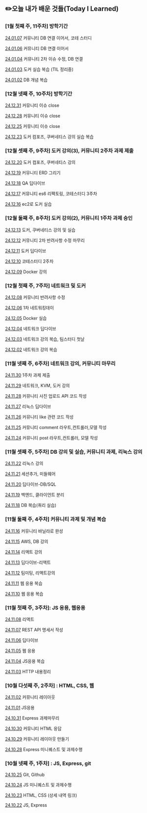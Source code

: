 ## ✏️오늘 내가 배운 것들(Today I Learned)


### [1월 첫째 주, 11주차] 방학기간

[24.01.07]() 커뮤니티 DB 연결 이어서, 코테 스터디

[24.01.06](https://github.com/100-hours-a-week/siena-til/blob/3fff7d880002c72c2d954a7e95bbd7241df462d1/January/2025-01-06.md) 커뮤니티 DB 연결 이어서

[24.01.04](https://github.com/100-hours-a-week/siena-til/blob/3fff7d880002c72c2d954a7e95bbd7241df462d1/January/2025-01-04.md) 커뮤니티 2차 이슈 수정, DB 연결

[24.01.03]() 도커 실습 복습 (TIL 정리중)

[24.01.02](https://github.com/100-hours-a-week/siena-til/blob/3fff7d880002c72c2d954a7e95bbd7241df462d1/January/2025-01-02.md) DB 개념 복습

### [12월 넷째 주, 10주차] 방학기간

[24.12.31](https://github.com/100-hours-a-week/siena-til/blob/78cdcb2f31f9b2ffe205e29297260af2fa4355c1/December/2024-12-31.md) 커뮤니티 이슈 close

[24.12.28](https://github.com/100-hours-a-week/siena-til/blob/78cdcb2f31f9b2ffe205e29297260af2fa4355c1/December/2024-12-28.md) 커뮤니티 이슈 close

[24.12.25](https://github.com/100-hours-a-week/siena-til/blob/78cdcb2f31f9b2ffe205e29297260af2fa4355c1/December/2024-12-25.md) 커뮤니티 이슈 close

[24.12.23](https://github.com/100-hours-a-week/siena-til/blob/840df265a87266938e5000c750194554ebdf6afd/December/2024-12-23.md) 도커 컴포즈, 쿠버네티스 강의 실습 복습

### [12월 셋째 주, 9주차] 도커 강의(3), 커뮤니티 2주차 과제 제출

[24.12.20](https://github.com/100-hours-a-week/siena-til/blob/840df265a87266938e5000c750194554ebdf6afd/December/2024-12-20.md) 도커 컴포즈, 쿠버네티스 강의

[24.12.19](https://github.com/100-hours-a-week/siena-til/blob/78cdcb2f31f9b2ffe205e29297260af2fa4355c1/December/2024-12-19.md) 커뮤니티 ERD 그리기

[24.12.18](https://github.com/100-hours-a-week/siena-til/blob/ecafc1c21f824c13454b9c4df60e0d74ebf5e2f4/December/2024-12-18.md) QA 딥다이브

[24.12.17](https://github.com/100-hours-a-week/siena-til/blob/ecafc1c21f824c13454b9c4df60e0d74ebf5e2f4/December/2024-12-17.md) 커뮤니티 es6 리팩토링, 코테스터디 3주차

[24.12.16](https://github.com/100-hours-a-week/siena-til/blob/ecafc1c21f824c13454b9c4df60e0d74ebf5e2f4/December/2024-12-16.md) ec2로 도커 실습

### [12월 둘째 주, 8주차] 도커 강의(2), 커뮤니티 1주차 과제 승인

[24.12.13](https://github.com/100-hours-a-week/siena-til/blob/ecafc1c21f824c13454b9c4df60e0d74ebf5e2f4/December/2024-12-13.md) 도커, 쿠버네티스 강의 및 실습

[24.12.12](https://github.com/100-hours-a-week/siena-til/blob/ecafc1c21f824c13454b9c4df60e0d74ebf5e2f4/December/2024-12-12.md) 커뮤니티 2차 반려사항 수정 마무리

[24.12.11](https://github.com/100-hours-a-week/siena-til/blob/caaffadd29f37d7296f915d8b75b80cc7272582b/December/2024-12-11.md) 도커 딥다이브

[24.12.10](https://github.com/100-hours-a-week/siena-til/blob/caaffadd29f37d7296f915d8b75b80cc7272582b/December/2024-12-10.md) 코테스터디 2주차

[24.12.09](https://github.com/100-hours-a-week/siena-til/blob/caaffadd29f37d7296f915d8b75b80cc7272582b/December/2024-12-09.md) Docker 강의

### [12월 첫째 주, 7주차] 네트워크 및 도커

[24.12.08](https://github.com/100-hours-a-week/siena-til/blob/caaffadd29f37d7296f915d8b75b80cc7272582b/December/2024-12-08.md) 커뮤니티 반려사항 수정

[24.12.06](https://github.com/100-hours-a-week/siena-til/blob/caaffadd29f37d7296f915d8b75b80cc7272582b/December/2024-12-06.md) 1차 네트워킹데이

[24.12.05](https://github.com/100-hours-a-week/siena-til/blob/caaffadd29f37d7296f915d8b75b80cc7272582b/December/2024-12-05.md) Docker 실습

[24.12.04](https://github.com/100-hours-a-week/siena-til/blob/caaffadd29f37d7296f915d8b75b80cc7272582b/December/2024-12-04.md) 네트워크 딥다이브

[24.12.03](https://github.com/100-hours-a-week/siena-til/blob/0811f0d3caf11d32a5c45a83bcda5112718ac5bb/December/2024-12-03.md) 네트워크 강의 복습, 팀스터디 첫날

[24.12.02](https://github.com/100-hours-a-week/siena-til/blob/0811f0d3caf11d32a5c45a83bcda5112718ac5bb/December/2024-12-02.md) 네트워크 강의 복습

### [11월 넷째 주, 6주차] 네트워크 강의, 커뮤니티 마무리

[24.11.30](https://github.com/100-hours-a-week/siena-til/blob/0811f0d3caf11d32a5c45a83bcda5112718ac5bb/November/2024-11-30.md) 1주차 과제 제출

[24.11.29](https://github.com/100-hours-a-week/siena-til/blob/0811f0d3caf11d32a5c45a83bcda5112718ac5bb/November/2024-11-29.md) 네트워크, KVM, 도커 강의

[24.11.28](https://github.com/100-hours-a-week/siena-til/blob/0811f0d3caf11d32a5c45a83bcda5112718ac5bb/November/2024-11-28.md) 커뮤니티 사진 업로드 API 코드 작성

[24.11.27](https://github.com/100-hours-a-week/siena-til/blob/0811f0d3caf11d32a5c45a83bcda5112718ac5bb/November/2024-11-27.md) 리눅스 딥다이브

[24.11.26](https://github.com/100-hours-a-week/siena-til/blob/0811f0d3caf11d32a5c45a83bcda5112718ac5bb/November/2024-11-26.md) 커뮤니티 like 관련 코드 작성

[24.11.25](https://github.com/100-hours-a-week/siena-til/blob/843bfcfae58709b2b3463fb205b9487f7602dd12/November/2024-11-25.md) 커뮤니티 comment 라우트,컨트롤러,모델 작성

[24.11.24](https://github.com/100-hours-a-week/siena-til/blob/843bfcfae58709b2b3463fb205b9487f7602dd12/November/2024-11-24.md) 커뮤니티 post 라우트,컨트롤러, 모델 작성

### [11월 셋째 주, 5주차] DB 강의 및 실습, 커뮤니티 과제, 리눅스 강의

[24.11.22](https://github.com/100-hours-a-week/siena-til/blob/843bfcfae58709b2b3463fb205b9487f7602dd12/November/2024-11-22.md) 리눅스 강의

[24.11.21](https://github.com/100-hours-a-week/siena-til/blob/69e7424a8bff0faee921d485145069e700c19a7f/November/2024-11-21.md) 세션추가, 미들웨어

[24.11.20](https://github.com/100-hours-a-week/siena-til/blob/69e7424a8bff0faee921d485145069e700c19a7f/November/2024-11-20.md) 딥다이브-DB/SQL

[24.11.19](https://github.com/100-hours-a-week/siena-til/blob/69e7424a8bff0faee921d485145069e700c19a7f/November/2024-11-19.md) 백엔드, 클라이언트 분리

[24.11.18](https://github.com/100-hours-a-week/siena-til/blob/69e7424a8bff0faee921d485145069e700c19a7f/November/2024-11-18.md) DB 복습(쿼리 실습)

### [11월 둘째 주, 4주차] 커뮤니티 과제 및 개념 복습

[24.11.16](https://github.com/100-hours-a-week/siena-til/blob/26282308a9d3443f92999fa5204a00548d0da8ad/November/2024-11-16.md) 커뮤니티 바닐라로 완성

[24.11.15](https://github.com/100-hours-a-week/siena-til/blob/26282308a9d3443f92999fa5204a00548d0da8ad/November/2024-11-15.md) AWS, DB 강의

[24.11.14](https://github.com/100-hours-a-week/siena-til/blob/26282308a9d3443f92999fa5204a00548d0da8ad/November/2024-11-14.md) 리액트 강의

[24.11.13](https://github.com/100-hours-a-week/siena-til/blob/26282308a9d3443f92999fa5204a00548d0da8ad/November/2024-11-13.md) 딥다이브-리액트

[24.11.12](https://github.com/100-hours-a-week/siena-til/blob/26282308a9d3443f92999fa5204a00548d0da8ad/November/2024-11-12.md) 팀미팅, 리액트강의

[24.11.11](https://github.com/100-hours-a-week/siena-til/blob/a4f0469ac83d16f459aed8ffbaa594451e226877/November/2024-11-11.md) 웹 응용 복습

[24.11.10](https://github.com/100-hours-a-week/siena-til/blob/a4f0469ac83d16f459aed8ffbaa594451e226877/November/2024-11-10.md) 웹 응용 복습

### [11월 첫째 주, 3주차]: JS 응용, 웹응용

[24.11.08](https://github.com/100-hours-a-week/siena-til/blob/a4f0469ac83d16f459aed8ffbaa594451e226877/November/2024-11-08.md) 리액트

[24.11.07](https://github.com/100-hours-a-week/siena-til/blob/a4f0469ac83d16f459aed8ffbaa594451e226877/November/2024-11-07.md) REST API 명세서 작성

[24.11.06](https://github.com/100-hours-a-week/siena-til/blob/c9df3cfda557bec298262985714a127001d5efeb/November/2024-11-06.md) 딥다이브

[24.11.05](https://github.com/100-hours-a-week/siena-til/blob/c9df3cfda557bec298262985714a127001d5efeb/November/2024-11-05.md) 웹 응용

[24.11.04](https://github.com/100-hours-a-week/siena-til/blob/4031c8a093634f0c21d456aa183a506ba9362008/November/2024-11-04.md) JS응용 복습

[24.11.03](https://github.com/100-hours-a-week/siena-til/blob/4031c8a093634f0c21d456aa183a506ba9362008/November/2024-11-03.md) HTTP 내용정리


### [10월 다섯째 주, 2주차] : HTML, CSS, 웹

[24.11.02](https://github.com/100-hours-a-week/siena-til/blob/4031c8a093634f0c21d456aa183a506ba9362008/November/2024-11-02.md) 커뮤니티 레이아웃

[24.11.01](https://github.com/100-hours-a-week/siena-til/blob/2e274985a64ada3fb9c2d9a431636b1cf2954b99/November/2024-11-01.md) JS응용

[24.10.31](https://github.com/100-hours-a-week/siena-til/blob/1b19a273ae9b1900c0c0861b20c41bb3aa623c4f/October/2024-10-31.md) Express 과제마무리

[24.10.30](https://github.com/100-hours-a-week/siena-til/blob/1b19a273ae9b1900c0c0861b20c41bb3aa623c4f/October/2024-10-30.md) 커뮤니티 HTML 응답

[24.10.29](https://github.com/100-hours-a-week/siena-til/blob/6665c7de9e189c0e487ae9517954be34119f58b7/October/2024-10-29.md) 커뮤니티 레이아웃 만들기

[24.10.28](https://github.com/100-hours-a-week/siena-til/blob/449d6e25f1b6132f9663b88e5e375b4645f134bb/October/2024-10-28.md) Express 미니퀘스트 및 과제수행


### [10월 넷째 주, 1주차] : JS, Express, git

[24.10.25](https://github.com/100-hours-a-week/siena-til/blob/bd5ad15fa890c966e6b4a236e2ef2f848ba360c0/October/2024-10-25.md) Git, Github

[24.10.24](https://github.com/100-hours-a-week/siena-til/blob/be9d758094aa15c77fb42003ff07e7746a1b2b40/October/2024-10-24.md) JS 미니퀘스트 및 과제수행

[24.10.23](https://github.com/100-hours-a-week/siena-til/blob/be9d758094aa15c77fb42003ff07e7746a1b2b40/October/2024-10-23.md) HTML, CSS (상세 내역 링크)

[24.10.22](https://github.com/100-hours-a-week/siena-til/blob/be9d758094aa15c77fb42003ff07e7746a1b2b40/October/2024-10-22.md) JS, Express 

